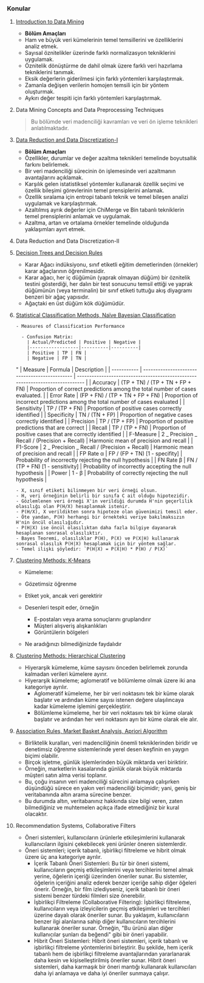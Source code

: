 ### Konular

1.  [Introduction to Data Mining](02DataMining.pdf)

    - **Bölüm Amaçları**
    - Ham ve büyük veri kümelerinin temel temsillerini ve özelliklerini analiz etmek.
    - Sayısal öznitelikler üzerinde farklı normalizasyon tekniklerini uygulamak.
    - Öznitelik dönüştürme de dahil olmak üzere farklı veri hazırlama tekniklerini tanımak.
    - Eksik değerlerin giderilmesi için farklı yöntemleri karşılaştırmak.
    - Zamanla değişen verilerin homojen temsili için bir yöntem oluşturmak.
    - Aykırı değer tespiti için farklı yöntemleri karşılaştırmak.

2.  Data Mining Concepts and Data Preprocessing Techniques

    > Bu bölümde veri madenciliği kavramları ve veri ön işleme teknikleri anlatılmaktadır.

3.  [Data Reduction and Data Discretization-I](03DataReduction.pdf)

    - **Bölüm Amaçları**
    - Özellikler, durumlar ve değer azaltma teknikleri temelinde boyutsallık farkını belirlemek.
    - Bir veri madenciliği sürecinin ön işlemesinde veri azaltmanın avantajlarını açıklamak.
    - Karşılık gelen istatistiksel yöntemler kullanarak özellik seçimi ve özellik bileşimi görevlerinin temel prensiplerini anlamak.
    - Özellik sıralama için entropi tabanlı teknik ve temel bileşen analizi uygulamak ve karşılaştırmak.
    - Azaltılmış ayrık değerler için ChiMerge ve Bin tabanlı tekniklerin temel prensiplerini anlamak ve uygulamak.
    - Azaltma, artan ve ortalama örnekler temelinde olduğunda yaklaşımları ayırt etmek.

4.  Data Reduction and Data Discretization-II
5.  [Decision Trees and Decision Rules](05DecisionTree.pdf)

    - Karar Ağacı indüksiyonu, sınıf etiketli eğitim demetlerinden (örnekler) karar ağaçlarının öğrenilmesidir.
    - Karar ağacı, her iç düğümün (yaprak olmayan düğüm) bir öznitelik testini gösterdiği, her dalın bir test sonucunu temsil ettiği ve yaprak düğümünün (veya terminalin) bir sınıf etiketi tuttuğu akış diyagramı benzeri bir ağaç yapısıdır.
    - Ağaçtaki en üst düğüm kök düğümüdür.

6.  [Statistical Classification Methods, Naïve Bayesian Classification](04NaiveBayes.pdf)

        - Measures of Classification Performance

          - Confusion Matrix:
            | Actual/Predicted | Positive | Negative |
            |------------------|----------|----------|
            | Positive | TP | FN |
            | Negative | FP | TN |

    "
    | Measure | Formula | Description |
    | ----------- | --------------------------------------------- | ----------------------------------------------------------------------------- |
    | Accuracy | (TP + TN) / (TP + TN + FP + FN) | Proportion of correct predictions among the total number of cases evaluated. |
    | Error Rate | (FP + FN) / (TP + TN + FP + FN) | Proportion of incorrect predictions among the total number of cases evaluated |
    | Sensitivity | TP / (TP + FN) | Proportion of positive cases correctly identified |
    | Specificity | TN / (TN + FP) | Proportion of negative cases correctly identified |
    | Precision | TP / (TP + FP) | Proportion of positive predictions that are correct |
    | Recall | TP / (TP + FN) | Proportion of positive cases that are correctly identified |
    | F-Measure | 2 _ Precision _ Recall / (Precision + Recall) | Harmonic mean of precision and recall |
    | F1-Score | 2 _ Precision _ Recall / (Precision + Recall) | Harmonic mean of precision and recall |
    | FP Rate α | FP / (FP + TN) [1 - specifity] | Probability of incorrectly rejecting the null hypothesis |
    | FN Rate β | FN / (TP + FN) [1 - sensitivity] | Probability of incorrectly accepting the null hypothesis |
    | Power | 1 - β | Probability of correctly rejecting the null hypothesis |

        - X, sınıf etiketi bilinmeyen bir veri örneği olsun.
        - H, veri örneğinin belirli bir sınıfa C ait olduğu hipotezidir.
        - Gözlemlenen veri örneği X'in verildiği durumda H'nin geçerlilik olasılığı olan P(H/X) hesaplanmak istenir.
        - P(H/X), X verildikten sonra hipoteze olan güvenimizi temsil eder.
        - Öte yandan, P(H) herhangi bir örnekteki veriye bakılmaksızın H'nin öncül olasılığıdır.
        - P(H|X) ise öncül olasılıktan daha fazla bilgiye dayanarak hesaplanan sonrasal olasılıktır.
        - Bayes Teoremi, olasılıklar P(H), P(X) ve P(X|H) kullanarak sonrasal olasılık P(H|X) hesaplamak için bir yöntem sağlar.
        - Temel ilişki şöyledir: `P(H|X) = P(X|H) * P(H) / P(X)`

7.  [Clustering Methods: K-Means](06K-means-clustering.pdf)

    - Kümeleme:
    - Gözetimsiz öğrenme
    - Etiket yok, ancak veri gerektirir
    - Desenleri tespit eder, örneğin

      - E-postaları veya arama sonuçlarını gruplandırır
      - Müşteri alışveriş alışkanlıkları
      - Görüntülerin bölgeleri

    - Ne aradığınızı bilmediğinizde faydalıdır

8.  [Clustering Methods: Hierarchical Clustering](ch8-Cluster-Analysis.pdf)

    - Hiyerarşik kümeleme, küme sayısını önceden belirlemek zorunda kalmadan verileri kümelere ayırır.
    - Hiyerarşik kümeleme; aglomeratif ve bölümleme olmak üzere iki ana kategoriye ayrılır.
      - Aglomeratif kümeleme, her bir veri noktasını tek bir küme olarak başlatır ve ardından küme sayısı istenen değere ulaşılıncaya kadar kümeleme işlemini gerçekleştirir.
      - Bölümleme kümeleme, her bir veri noktasını tek bir küme olarak başlatır ve ardından her veri noktasını ayrı bir küme olarak ele alır.

9.  [Association Rules, Market Basket Analysis, Apriori Algorithm](08AssociationRules.pdf)

    - Birliktelik kuralları, veri madenciliğinin önemli tekniklerinden biridir ve denetimsiz öğrenme sistemlerinde yerel desen keşfinin en yaygın biçimi olabilir.
    - Birçok işletme, günlük işlemlerinden büyük miktarda veri biriktirir.
    - Örneğin, marketlerin kasalarında günlük olarak büyük miktarda müşteri satın alma verisi toplanır.
    - Bu, çoğu insanın veri madenciliği sürecini anlamaya çalışırken düşündüğü sürece en yakın veri madenciliği biçimidir; yani, geniş bir veritabanında altın arama sürecine benzer.
    - Bu durumda altın, veritabanınız hakkında size bilgi veren, zaten bilmediğiniz ve muhtemelen açıkça ifade etmediğiniz bir kural olacaktır.

10. Recommendation Systems, Collaborative Filters
    - Öneri sistemleri, kullanıcıların ürünlerle etkileşimlerini kullanarak kullanıcıların ilgisini çekebilecek yeni ürünler öneren sistemlerdir.
    - Öneri sistemleri; içerik tabanlı, işbirlikçi filtreleme ve hibrit olmak üzere üç ana kategoriye ayrılır.
      - İçerik Tabanlı Öneri Sistemleri: Bu tür bir öneri sistemi, kullanıcıların geçmiş etkileşimlerini veya tercihlerini temel almak yerine, öğelerin içeriği üzerinden öneriler sunar. Bu sistemler, öğelerin içeriğini analiz ederek benzer içeriğe sahip diğer öğeleri önerir. Örneğin, bir film izlediyseniz, içerik tabanlı bir öneri sistemi benzer türdeki filmleri size önerebilir.
      - İşbirlikçi Filtreleme (Collaborative Filtering): İşbirlikçi filtreleme, kullanıcıların veya izleyicilerin geçmiş etkileşimleri ve tercihleri üzerine dayalı olarak öneriler sunar. Bu yaklaşım, kullanıcıların benzer ilgi alanlarına sahip diğer kullanıcıların tercihlerini kullanarak öneriler sunar. Örneğin, "Bu ürünü alan diğer kullanıcılar şunları da beğendi" gibi bir öneri yapabilir.
      - Hibrit Öneri Sistemleri: Hibrit öneri sistemleri, içerik tabanlı ve işbirlikçi filtreleme yöntemlerini birleştirir. Bu şekilde, hem içerik tabanlı hem de işbirlikçi filtreleme avantajlarından yararlanarak daha kesin ve kişiselleştirilmiş öneriler sunar. Hibrit öneri sistemleri, daha karmaşık bir öneri mantığı kullanarak kullanıcıları daha iyi anlamaya ve daha iyi öneriler sunmaya çalışır.
